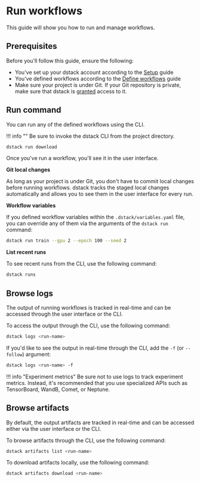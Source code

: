 # Run workflows

This guide will show you how to run and manage workflows.

## Prerequisites

Before you'll follow this guide, ensure the following:

* You've set up your dstack account according to the [Setup](setup.md) guide 
* You've defined workflows according to the [Define workflows](define-workflows.md) guide
* Make sure your project is under Git. 
  If your Git repository is private, make sure that dstack is [granted](setup.md#step-3-configure-git-credentials) access to it.

## Run command

You can run any of the defined workflows using the CLI.

!!! info ""
    Be sure to invoke the dstack CLI from the project directory.

```bash
dstack run download 
```

Once you've run a workflow, you'll see it in the user interface.

**Git local changes**

As long as your project is under Git, you don't have to commit local changes before running workflows.
dstack tracks the staged local changes automatically and allows you to see them in the user interface
for every run.

[//]: # (TODO: Show a screennshot of repo diff)

**Workflow variables**

If you defined workflow variables within the `.dstack/variables.yaml` file, you can override any of them via the 
arguments of the `dstack run` command: 

```bash
dstack run train --gpu 2 --epoch 100 --seed 2
```

**List recent runs**

To see recent runs from the CLI, use the following command:

```bash
dstack runs
```

[//]: # (TODO: Tell about statuses)

[//]: # (TODO: Tell about availability issues)

## Browse logs

The output of running workflows is tracked in real-time and can be accessed through the user interface
or the CLI.

To access the output through the CLI, use the following command:

```bash
dstack logs <run-name>
```

If you'd like to see the output in real-time through the CLI, add the `-f` (or `--follow`) argument:

```bash
dstack logs <run-name> -f
```

!!! info "Experiment metrics"
    Be sure not to use logs to track experiment metrics. Instead, it's recommended
    that you use specialized APIs such as TensorBoard, WandB, Comet, or Neptune.

[//]: # (TODO: Add a link to more information on experiment tracking)

## Browse artifacts

By default, the output artifacts are tracked in real-time and can be accessed either via the user interface
or the CLI.

To browse artifacts through the CLI, use the following command:

```bash
dstack artifacts list <run-name>
```

To download artifacts locally, use the following command:

```bash
dstack artifacts download <run-name>
```

[//]: # (TODO: Add screenshots)

[//]: # (TODO: Tell about stopping and restarting workflows)

[//]: # (TODO: Add a link to the CLI reference)